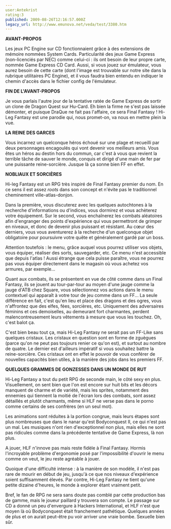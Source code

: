 ```yaml
---
user:Antekrist
rating:3
published: 2009-08-26T12:16:57.000Z
legacy_url: http://www.emunova.net/veda/test/3380.htm
---
```

**AVANT-PROPOS**  

Les jeux PC Engine sur CD fonctionnaient grâce à des extensions de mémoire nommées System Cards. Particularité des jeux Game Express (non-licenciés par NEC) comme celui-ci : ils ont besoin de leur propre carte, nommée Game Express CD Card. Aussi, si vous jouez sur émulateur, vous aurez besoin de cette carte (dont l'image est trouvable sur notre site dans la rubrique utilitaires PC Engine), et il vous faudra bien entendu en indiquer le chemin d'accès dans le fichier config de l'émulateur.  

**FIN DE L'AVANT-PROPOS**  

  

Je vous parlais l'autre jour de la tentative ratée de Game Express de sortir un clone de Dragon Quest sur Hu-Card. Eh bien la firme ne s'est pas laissée démonter, et puisque DraQue ne fait pas l'affaire, ce sera Final Fantasy ! Hi-Leg Fantasy est une parodie qui, nous promet-on, va nous en mettre plein la vue.  

  

**LA REINE DES GARCES**  

Vous incarnez un quelconque héros échoué sur une plage et recueilli par deux personnages encagoulés qui vont devenir vos meilleurs amis. Vous êtes un héros au destin hors du commun, car c'est à vous que revient la terrible tâche de sauver le monde, conquis et dirigé d'une main de fer par une puissante reine-sorcière. Jusque là ça sonne bien FF en effet.  

  

**NOBLIAUX ET SORCIÈRES**  

Hi-leg Fantasy est un RPG très inspiré de Final Fantasy premier du nom. En ce sens il est assez _roots_ dans son concept et n'évite pas le traditionnel cheminement ville-atlas-donjon.  

Dans la première, vous discuterez avec les quelques autochtones à la recherche d'informations ou d'indices, vous dormirez et vous achèterez votre équipement. Sur le second, vous enchaînerez les combats aléatoires afin d'engranger des points d'expérience qui vous permettront de grimper en niveaux, et donc de devenir plus puissant et résistant. Au cœur des derniers, vous vous aventurerez à la recherche d'un quelconque objet obligatoire pour poursuivre votre quête et généralement gardé par un boss.  

Attention toutefois : le menu, grâce auquel vous pourrez utiliser vos objets, vous équiper, réaliser des sorts, sauvegarder, etc. Ce menu n'est accessible que depuis l'atlas ! Aussi étrange que cela puisse paraître, vous ne pourrez pas vous équiper directement dans le magasin où vous achetez vos armures, par exemple...  

Quant aux combats, ils se présentent en vue de côté comme dans un Final Fantasy, ils se jouent au tour-par-tour au moyen d'une jauge comme la jauge d'ATB chez Square, vous sélectionnez vos actions dans le menu contextuel qui apparaît à votre tour de jeu comme dans un FF... La seule différence en fait, c'est qu'en lieu et place des dragons et des ogres, vous n'affrontez que des elfes, fées, sorcières, etc. Uniquement des adversaires féminins et ces demoiselles, au demeurant fort charmantes, perdent malencontreusement leurs vêtements à mesure que vous les touchez. Oh, c'est balot ça.  

C'est bien beau tout ça, mais Hi-Leg Fantasy ne serait pas un FF-Like sans quelques cristaux. Les cristaux en question sont en forme de zguègues (parce qu'on ne peut pas toujours renier ce qu'on est), et surtout au nombre de quatre. Le dernier est d'ailleurs impératif si vous souhaitez battre la reine-sorcière. Ces cristaux ont en effet le pouvoir de vous conférer de nouvelles capacités bien utiles, à la manière des jobs dans les premiers FF.  

  

**QUELQUES GRAMMES DE GONZESSES DANS UN MONDE DE RUT**  

Hi-Leg Fantasy a tout du petit RPG de seconde main, le côté sexy en plus. Visuellement, on sent bien que l'on est encore sur huit bits et les décors manquent de charme et de variété, mais les sprites, notamment des ennemies qui tiennent la moitié de l'écran lors des combats, sont assez détaillés et plutôt charmants, même si HLF ne verse pas dans le porno comme certains de ses confrères (en un seul mot).  

Les animations sont réduites à la portion congrue, mais leurs étapes sont plus nombreuses que dans le nanar qu'est Bodyconquest II, ce qui n'est pas un mal. Les musiques n'ont rien d'exceptionnel non plus, mais elles ne sont pas ridicules comme dans la précédente tentative de Game Express, là non plus.  

A jouer, HLF n'innove pas mais reste fidèle à Final Fantasy. Hormis l'incroyable problème d'ergonomie posé par l'impossibilité d'ouvrir le menu comme on veut, le jeu reste agréable à jouer.   

Quoique d'une difficulté intense : à la manière de son modèle, il n'est pas rare de mourir en début de jeu, jusqu'à ce que nos niveaux d'expérience soient suffisamment élevés. Par contre, Hi-Leg Fantasy ne tient qu'une petite dizaine d'heures, le monde à explorer étant vraiment petit.  

Bref, le fan de RPG ne sera sans doute pas comblé par cette production bas de gamme, mais le joueur paillard y trouvera son compte. Le passage sur CD a donné un peu d'envergure à Hackers International, et HLF n'est que moyen là où Bodyconquest était franchement pathétique. Quelques années de plus et on aurait peut-être pu voir arriver une vraie bombe. Sexuelle bien sûr.